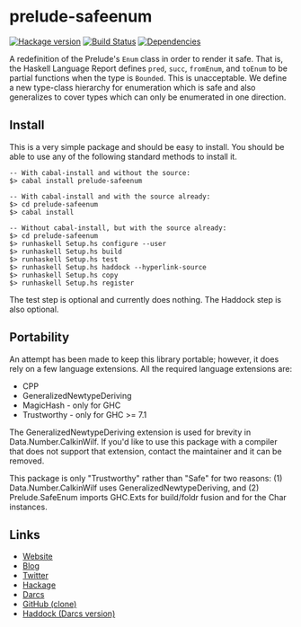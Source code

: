 prelude-safeenum
================
[![Hackage version](https://img.shields.io/hackage/v/prelude-safeenum.svg?style=flat)](https://hackage.haskell.org/package/prelude-safeenum) 
[![Build Status](https://github.com/wrengr/prelude-safeenum/workflows/ci/badge.svg)](https://github.com/wrengr/prelude-safeenum/actions?query=workflow%3Aci)
[![Dependencies](https://img.shields.io/hackage-deps/v/prelude-safeenum.svg?style=flat)](http://packdeps.haskellers.com/specific?package=prelude-safeenum)

A redefinition of the Prelude's `Enum` class in order to render it
safe. That is, the Haskell Language Report defines `pred`, `succ`,
`fromEnum`, and `toEnum` to be partial functions when the type is
`Bounded`. This is unacceptable. We define a new type-class hierarchy
for enumeration which is safe and also generalizes to cover types
which can only be enumerated in one direction.
    

## Install

This is a very simple package and should be easy to install. You
should be able to use any of the following standard methods to
install it.

    -- With cabal-install and without the source:
    $> cabal install prelude-safeenum
    
    -- With cabal-install and with the source already:
    $> cd prelude-safeenum
    $> cabal install
    
    -- Without cabal-install, but with the source already:
    $> cd prelude-safeenum
    $> runhaskell Setup.hs configure --user
    $> runhaskell Setup.hs build
    $> runhaskell Setup.hs test
    $> runhaskell Setup.hs haddock --hyperlink-source
    $> runhaskell Setup.hs copy
    $> runhaskell Setup.hs register

The test step is optional and currently does nothing. The Haddock
step is also optional.


## Portability

An attempt has been made to keep this library portable; however,
it does rely on a few language extensions. All the required language
extensions are:

* CPP
* GeneralizedNewtypeDeriving
* MagicHash - only for GHC
* Trustworthy - only for GHC >= 7.1

The GeneralizedNewtypeDeriving extension is used for brevity in
Data.Number.CalkinWilf. If you'd like to use this package with a
compiler that does not support that extension, contact the maintainer
and it can be removed.

This package is only "Trustworthy" rather than "Safe" for two
reasons: (1) Data.Number.CalkinWilf uses GeneralizedNewtypeDeriving,
and (2) Prelude.SafeEnum imports GHC.Exts for build/foldr fusion
and for the Char instances.


## Links

* [Website](http://cl.indiana.edu/~wren/)
* [Blog](http://winterkoninkje.dreamwidth.org/)
* [Twitter](https://twitter.com/wrengr)
* [Hackage](http://hackage.haskell.org/package/prelude-safeenum)
* [Darcs](http://code.haskell.org/~wren/prelude-safeenum)
* [GitHub (clone)](https://github.com/wrengr/prelude-safeenum)
* [Haddock (Darcs version)
    ](http://code.haskell.org/~wren/prelude-safeenum/dist/doc/html/prelude-safeenum)
